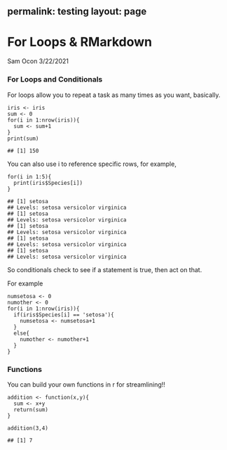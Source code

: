 permalink: testing
layout: page
---

For Loops & RMarkdown
================
Sam Ocon
3/22/2021

### For Loops and Conditionals

For loops allow you to repeat a task as many times as you want,
basically.

    iris <- iris
    sum <- 0
    for(i in 1:nrow(iris)){
      sum <- sum+1
    }
    print(sum)

    ## [1] 150

You can also use i to reference specific rows, for example,

    for(i in 1:5){
      print(iris$Species[i])
    }

    ## [1] setosa
    ## Levels: setosa versicolor virginica
    ## [1] setosa
    ## Levels: setosa versicolor virginica
    ## [1] setosa
    ## Levels: setosa versicolor virginica
    ## [1] setosa
    ## Levels: setosa versicolor virginica
    ## [1] setosa
    ## Levels: setosa versicolor virginica

So conditionals check to see if a statement is true, then act on that.

For example

    numsetosa <- 0
    numother <- 0
    for(i in 1:nrow(iris)){
      if(iris$Species[i] == 'setosa'){
        numsetosa <- numsetosa+1
      }
      else{
        numother <- numother+1
      }
    }

### Functions

You can build your own functions in r for streamlining!!

    addition <- function(x,y){
      sum <- x+y
      return(sum)
    }

    addition(3,4)

    ## [1] 7
